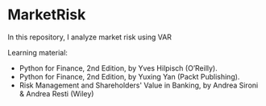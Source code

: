 # MarketRisk
In this repository, I analyze market risk using VAR 

Learning material:
- Python for Finance, 2nd Edition, by Yves Hilpisch (O’Reilly).
- Python for Finance, 2nd Edition, by Yuxing Yan (Packt Publishing).
- Risk Management and Shareholders' Value in Banking, by Andrea Sironi & Andrea Resti (Wiley)
